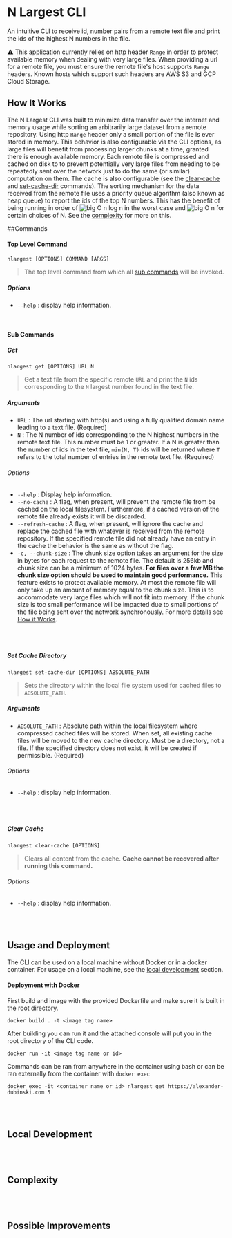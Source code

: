 # N Largest CLI

An intuitive CLI to receive id, number pairs from a remote text file and print the ids of the highest N numbers in
the file.

:warning: This application currently relies on http header ```Range``` in order to protect available memory when dealing
 with very large files. When providing a url for a remote file, you must ensure the remote file's host supports
 ```Range``` headers. Known hosts which support such headers are AWS S3
 and GCP Cloud Storage.

## How It Works
The N Largest CLI was built to minimize data transfer over the internet and memory usage while sorting an arbitrarily
large dataset from a remote repository. Using http ```Range``` header only a small portion of the file is ever stored in
memory. This behavior is also configurable via the CLI options, as large files will benefit from processing larger
 chunks at a time, granted there is enough available memory. Each remote file is compressed and cached on disk to
to prevent potentially very large files from needing to be repeatedly sent over the network just to do the same
 (or similar) computation on them. The cache is also configurable (see the [clear-cache](#clear-cache) and 
 [set-cache-dir](#set-cache-directory) commands). The sorting mechanism for the data received from the remote file uses
 a priority queue algorithm (also known as heap queue) to report the ids of the top N numbers. This has the benefit of
 being running in order of ![big O n log n](https://render.githubusercontent.com/render/math?math=O(n{log(n)}))
  in the worst case and ![big O n](https://render.githubusercontent.com/render/math?math=O(n)) for certain choices of N.
   See the [complexity](#complexity) for more on this.


##Commands

#### Top Level Command 
```
nlargest [OPTIONS] COMMAND [ARGS]
```
> The top level command from which all [sub commands](#sub-commands) will be invoked.
##### Options

* ```--help``` : display help information.

<br />

#### Sub Commands

##### Get
```
nlargest get [OPTIONS] URL N
```
> Get a text file from the specific remote ```URL``` and print the ```N``` ids corresponding to the ```N``` largest
 number found in the text file.

##### Arguments
* ```URL``` : The url starting with http(s) and using a fully qualified domain name leading to a text file. (Required)
* ```N``` : The N number of ids corresponding to the N highest numbers in the remote text file. This number
must be 1 or greater. If a N is greater than the number of ids in the text file, ```min(N, T)``` ids will be returned
where ```T``` refers to the total number of entries in the remote text file. (Required) 
###### Options
* ```--help``` : Display help information.
* ```--no-cache``` : A flag, when present, will prevent the remote file from be cached on the local filesystem.
 Furthermore, if a cached version of the remote file already exists it will be discarded.
* ```--refresh-cache``` : A flag, when present, will ignore the cache and replace the cached file with whatever is
 received from the remote repository. If the specified remote file did not already have an entry in the cache the
  behavior is the same as without the flag.
* ```-c, --chunk-size``` : The chunk size option takes an argument for the size in bytes for each request to the remote
 file. The default is 256kb and chunk size can be a minimum of 1024 bytes. <b>For files over a few MB the chunk size
  option should be used to maintain good performance.</b> This feature exists to protect available memory. At most the
   remote file will only take up an amount of memory equal to the chunk size. This is to accommodate very large files
    which will not fit into memory. If the chunk size is too small performance will be impacted due to small 
    portions of the file being sent over the network synchronously. For more details see [How it Works](#how-it-works).

<br />
<br />

##### Set Cache Directory
```
nlargest set-cache-dir [OPTIONS] ABSOLUTE_PATH
```
> Sets the directory within the local file system used for cached files to ```ABSOLUTE_PATH```.

##### Arguments
* ```ABSOLUTE_PATH``` : Absolute path within the local filesystem where compressed cached files will be
 stored. When set, all existing cache files will be moved to the new cache directory. Must be a directory, not a file.
 If the specified directory does not exist, it will be created if permissible. (Required) 
###### Options
* ```--help``` : display help information.

<br />
<br />

##### Clear Cache
```
nlargest clear-cache [OPTIONS]
```
> Clears all content from the cache. <b>Cache cannot be recovered after running this command.</b>

###### Options
* ```--help``` : display help information.

<br />
<br />

## Usage and Deployment
The CLI can be used on a local machine without Docker or in a docker container. For usage on a local machine, see the
[local development](#local-development) section.

#### Deployment with Docker
First build and image with the provided Dockerfile and make sure it is built in the root directory.
```
docker build . -t <image tag name>
```
After building you can run it and the attached console will put you in the root directory of the CLI code.
```
docker run -it <image tag name or id>
```
Commands can be ran from anywhere in the container using bash or can be ran externally from the container with
 ```docker exec```
```
docker exec -it <container name or id> nlargest get https://alexander-dubinski.com 5
```

<br />
<br />

## Local Development

<br />
<br />

## Complexity


<br />
<br />

## Possible Improvements